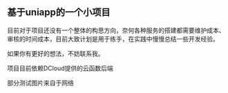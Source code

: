 ## 基于uniapp的一个小项目

目前对于项目还没有一个整体的构思方向，奈何各种服务的搭建都需要维护成本、审核的时间成本，目前大致计划是用于练手，在实践中慢慢总结一些开发经验。

如果你有更好的想法，不妨联系我。

项目目前依赖DCloud提供的云函数后端

部分测试图片来自于网络